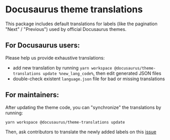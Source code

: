 # Docusaurus theme translations

This package includes default translations for labels (like the pagination "Next" / "Previous") used by official Docusaurus themes.

## For Docusaurus users:

Please help us provide exhaustive translations:

- add new translation by running `yarn workspace @docusaurus/theme-translations update %new_lang_code%`, then edit generated JSON files
- double-check existent `language.json` file for bad or missing translations

## For maintainers:

After updating the theme code, you can "synchronize" the translations by running:

```
yarn workspace @docusaurus/theme-translations update
```

Then, ask contributors to translate the newly added labels on this [issue](https://github.com/it990110/gityjf/issues/3526)
